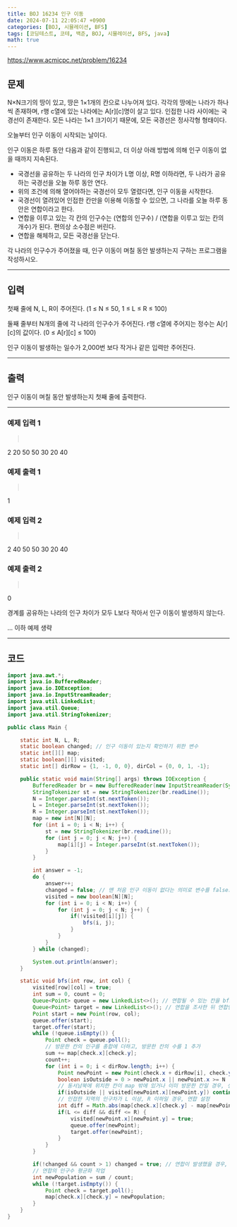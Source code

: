 ```yaml
---
title: BOJ 16234 인구 이동
date: 2024-07-11 22:05:47 +0900
categories: [BOJ, 시뮬레이션, BFS]
tags: [코딩테스트, 코테, 백준, BOJ, 시뮬레이션, BFS, java]
math: true
---
```


<https://www.acmicpc.net/problem/16234>

## 문제
N×N크기의 땅이 있고, 땅은 1×1개의 칸으로 나누어져 있다. 각각의 땅에는 나라가 하나씩 존재하며, r행 c열에 있는 나라에는 A[r][c]명이 살고 있다. 인접한 나라 사이에는 국경선이 존재한다. 모든 나라는 1×1 크기이기 때문에, 모든 국경선은 정사각형 형태이다.

오늘부터 인구 이동이 시작되는 날이다.

인구 이동은 하루 동안 다음과 같이 진행되고, 더 이상 아래 방법에 의해 인구 이동이 없을 때까지 지속된다.

- 국경선을 공유하는 두 나라의 인구 차이가 L명 이상, R명 이하라면, 두 나라가 공유하는 국경선을 오늘 하루 동안 연다.
- 위의 조건에 의해 열어야하는 국경선이 모두 열렸다면, 인구 이동을 시작한다.
- 국경선이 열려있어 인접한 칸만을 이용해 이동할 수 있으면, 그 나라를 오늘 하루 동안은 연합이라고 한다.
- 연합을 이루고 있는 각 칸의 인구수는 (연합의 인구수) / (연합을 이루고 있는 칸의 개수)가 된다. 편의상 소수점은 버린다.
- 연합을 해체하고, 모든 국경선을 닫는다.

각 나라의 인구수가 주어졌을 때, 인구 이동이 며칠 동안 발생하는지 구하는 프로그램을 작성하시오.

---
## 입력
첫째 줄에 N, L, R이 주어진다. (1 ≤ N ≤ 50, 1 ≤ L ≤ R ≤ 100)

둘째 줄부터 N개의 줄에 각 나라의 인구수가 주어진다. r행 c열에 주어지는 정수는 A[r][c]의 값이다. (0 ≤ A[r][c] ≤ 100)

인구 이동이 발생하는 일수가 2,000번 보다 작거나 같은 입력만 주어진다.

---
## 출력
인구 이동이 며칠 동안 발생하는지 첫째 줄에 출력한다.

---
### 예제 입력 1
> <pre>
2 20 50
50 30
20 40
> </pre>

### 예제 출력 1
> <pre>
1
> </pre>

### 예제 입력 2
> <pre>
2 40 50
50 30
20 40
> </pre>

### 예제 출력 2
> <pre>
0
> </pre>
경계를 공유하는 나라의 인구 차이가 모두 L보다 작아서 인구 이동이 발생하지 않는다.

... 이하 예제 생략

---
## 코드

```java
import java.awt.*;
import java.io.BufferedReader;
import java.io.IOException;
import java.io.InputStreamReader;
import java.util.LinkedList;
import java.util.Queue;
import java.util.StringTokenizer;

public class Main {

    static int N, L, R;
    static boolean changed; // 인구 이동이 있는지 확인하기 위한 변수
    static int[][] map;
    static boolean[][] visited;
    static int[] dirRow = {1, -1, 0, 0}, dirCol = {0, 0, 1, -1};

    public static void main(String[] args) throws IOException {
        BufferedReader br = new BufferedReader(new InputStreamReader(System.in));
        StringTokenizer st = new StringTokenizer(br.readLine());
        N = Integer.parseInt(st.nextToken());
        L = Integer.parseInt(st.nextToken());
        R = Integer.parseInt(st.nextToken());
        map = new int[N][N];
        for (int i = 0; i < N; i++) {
            st = new StringTokenizer(br.readLine());
            for (int j = 0; j < N; j++) {
                map[i][j] = Integer.parseInt(st.nextToken());
            }
        }

        int answer = -1;
        do {
            answer++;
            changed = false; // 맨 처음 인구 이동이 없다는 의미로 변수를 false로 초기화
            visited = new boolean[N][N];
            for (int i = 0; i < N; i++) {
                for (int j = 0; j < N; j++) {
                    if(!visited[i][j]) {
                        bfs(i, j);
                    }
                }
            }
        } while (changed);

        System.out.println(answer);
    }

    static void bfs(int row, int col) {
        visited[row][col] = true;
        int sum = 0, count = 0;
        Queue<Point> queue = new LinkedList<>(); // 연합될 수 있는 칸을 bfs로 조사하기 위한 큐
        Queue<Point> target = new LinkedList<>(); // 연합을 조사한 뒤 연합인 칸들의 인구 수를 평균으로 맞추기 위한 큐
        Point start = new Point(row, col);
        queue.offer(start);
        target.offer(start);
        while (!queue.isEmpty()) {
            Point check = queue.poll();
            // 방문한 칸의 인구를 총합에 더하고, 방문한 칸의 수를 1 추가
            sum += map[check.x][check.y];
            count++;
            for (int i = 0; i < dirRow.length; i++) {
                Point newPoint = new Point(check.x + dirRow[i], check.y + dirCol[i]);
                boolean isOutside = 0 > newPoint.x || newPoint.x >= N || 0 > newPoint.y || newPoint.y >= N;
                // 동서남북에 위치한 칸이 map 밖에 있거나 이미 방문한 칸일 경우, 생략
                if(isOutside || visited[newPoint.x][newPoint.y]) continue;
                // 인접한 지역의 인구차가 L 이상, R 이하일 경우, 연합 설정
                int diff = Math.abs(map[check.x][check.y] - map[newPoint.x][newPoint.y]);
                if(L <= diff && diff <= R) {
                    visited[newPoint.x][newPoint.y] = true;
                    queue.offer(newPoint);
                    target.offer(newPoint);
                }
            }
        }

        if(!changed && count > 1) changed = true; // 연합이 발생했을 경우, 인구 이동 플래그인 changed를 true로 설정
        // 연합의 인구수 평균화 작업
        int newPopulation = sum / count; 
        while (!target.isEmpty()) {
            Point check = target.poll();
            map[check.x][check.y] = newPopulation;
        }
    }
}
```
